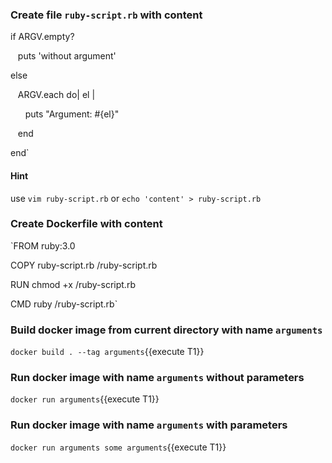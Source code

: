 ### Create file `ruby-script.rb` with content

if ARGV.empty?

&nbsp;&nbsp;  puts 'without argument'
  
else

&nbsp;&nbsp; ARGV.each do| el |

&nbsp;&nbsp; &nbsp;&nbsp;   puts "Argument: #{el}"
  
&nbsp;&nbsp; end

end`

#### Hint

use `vim ruby-script.rb` or `echo 'content' > ruby-script.rb`

### Create Dockerfile with content

`FROM ruby:3.0

COPY ruby-script.rb /ruby-script.rb

RUN chmod +x /ruby-script.rb

CMD ruby /ruby-script.rb`

### Build docker image from current directory with name `arguments`

`docker build . --tag arguments`{{execute T1}}

### Run docker image with name `arguments` without parameters

`docker run arguments`{{execute T1}}

### Run docker image with name `arguments` with parameters

`docker run arguments some arguments`{{execute T1}}

